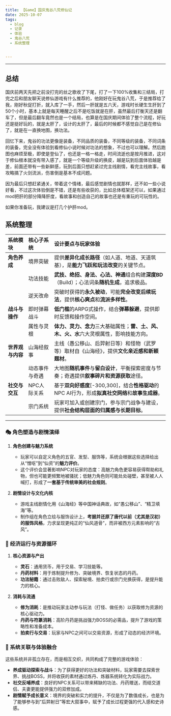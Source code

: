 ```yaml
---
title: 【Game】国庆鬼谷八荒修仙记
date: 2025-10-07
tags:
  - blog
  - 记录
  - 体验
  - 鬼谷八荒
  - 系统整理


---
```


------

## 总结

国庆前两天先把之前没打完的丝之歌收了下尾，打了一下100%收集和三结局，打完之后和朋友聊天说修仙游戏有什么推荐的，他刚好在玩鬼谷八荒，于是推荐给了我，刚好秋促打折，就入库了一手，然后一肝就是五六天，游戏时长硬生生肝到了50个小时，基本上就是每天睡醒之后不是吃饭就是在肝，虽然最后打衡天还是翻车了，但是最后翻车竟然也是一个结局，也算是在国庆期间体验了整个流程，好玩还是挺好玩的，就是太肝了，设计的太肝了，最后的时候都不感觉自己是在修仙了，就是在一直换地图，换功法。

回忆下来，鬼谷的功法更像是装备，不同品质的装备，不同等级的装备，不同词条的装备，完全没有体验到看修仙小说时候对功法的想象，不过也可以理解。然后跑图也麻烦至极，即使是登仙了，也还是一格一格走，时间流逝也是按月推进，这对于修仙根本就没有带入感了，就是一个等级升级的换皮，越是玩到后面体验越是差，前面还带有一些新鲜感，玩到后面只想赶紧过完主线剧情，看完主线故事，看攻略搞了火剑流派，伤害倒是基本不成问题。

因为最后只想赶紧通关，带着这个情绪，最后感觉剧情也就那样，还不如一些小说好看，不过这次体验倒是不错，还是有些收获的，比如总体框架还可以，如果通过mod把肝的部分降降肝度，看故事和创造自己的故事也还是有重玩的可玩性的。

如果你准备玩，我建议是打几个护肝mod。

## 系统整理

| 系统模块         | 核心子系统     | 设计要点与玩家体验                                           |
| :--------------- | :------------- | :----------------------------------------------------------- |
| **角色养成**     | 境界突破       | 提供**差异化成长路径**（如人道、地道、天道筑基），是**能力飞跃和玩法改变**的关键节点。 |
|                  | 功法技能       | **武技、绝招、身法、心法、神通**组合构建**深度BD**（Build）；心法词条**随机生成**，追求极品。 |
|                  | 逆天改命       | 突破时获得的**永久被动**，可能**完全改变后续玩法**，提供**核心爽点**和**流派多样性**。 |
| **战斗与操作**   | 即时弹幕战斗   | **低门槛**的ARPG式操作，结合**弹幕躲避**，提供即时反馈和操作空间。 |
|                  | 属性与灵根     | **体力、灵力、念力**三大基础属性；**雷、土、风、木、火、水**六大灵根属性，影响技能方向。 |
| **世界观与内容** | 山海经叙事     | 主线（愚公移山、后羿射日等）和怪物（武罗等）取材自《山海经》，提供**文化亲近感和新颖题材**。 |
|                  | 动态事件与奇遇 | 大地图**随机事件**与**留白设计**，平衡探索密度与节奏；奇遇提供**叙事碎片和资源获取**途径。 |
| **社交与交互**   | NPC人际关系    | 基于**双向好感度**[-300,300]，结合**性格驱动**的NPC AI行为，形成**拟真社交网络**和**故事生成器**。 |
|                  | 宗门系统       | 玩家可加入或创建宗门，参与宗门战争与建设，提供**社会结构层面的归属感与长期目标**。 |

---

### 🎭 角色塑造与剧情演绎

1.  **角色创建与魅力系统**
    *   玩家可以自定义角色的五官、发型、服饰等，系统会根据这些选择给出从“憎呕”到“仙资”的**魅力评价**。
    *   这个评价会显著影响NPC对玩家的态度：高魅力角色更容易获得帮助和礼物，但也可能更频繁地被骚扰；低魅力角色则可能处处碰壁，甚至被人人喊打，形成了**一套基于传统审美的社会规则**。

2.  **剧情设计与文化内核**
    *   游戏主线剧情化用《山海经》等中国神话典故，如“愚公移山”、“精卫填海”等。
    *   制作组在角色立绘与服饰设计上，**考据并还原了唐代以前（尤其是汉初）的服饰风格**，力求呈现更纯正的“仙风道骨”，而非被西方元素影响的“古风”。

### 🔄 经济运行与资源循环

1.  **核心资源与产出**
    *   **灵石**：通用货币，用于交易、学习技能等。
    *   **丹药材料**：用于炼制提升修为、突破境界、恢复状态的丹药。
    *   **功法秘籍**：通过击败敌人、探索秘境、拍卖行或宗门兑换获得，是提升能力的核心。

2.  **消耗与流通**
    *   **修为消耗**：是推动玩家主动参与玩法（打怪、做任务）以获取修为资源的核心驱动力。
    *   **丹药与符篆消耗**：高阶丹药是挑战强力BOSS的必需品，提升了游戏的策略性和准备成本。
    *   **拍卖行与交易**：玩家与NPC之间可以交易资源，形成了动态的经济环境。

###  💎 系统关联与体验融合

这些系统并非孤立存在，而是相互交织，共同构成了完整的游戏体验：

*   **养成驱动探索与战斗**：为了获得更好的功法和突破材料，玩家需要去探索世界、挑战BOSS，并将收获的素材通过炼丹、炼器系统转化为实际战力。
*   **社交反哺养成**：良好的NPC关系可以带来稀缺的功法、丹药赠送，而结交道侣、夫妻更能提供强力的双修加成。
*   **剧情赋予成长意义**：境界的突破和实力的提升，不仅是为了数值成长，也是为了能够参与到“后羿射日”等宏大叙事中，赋予了成长过程更强的代入感和史诗感。
